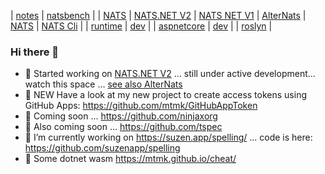 | [notes](https://github.com/mtmk/notes)
| [natsbench](https://github.com/mtmk/natsbench)
|
| [NATS](https://nats.io/)
| [NATS.NET V2](https://github.com/nats-io/nats.net.v2)
| [NATS NET V1](https://github.com/nats-io/nats.net)
| [AlterNats](https://github.com/Cysharp/AlterNats)
| [NATS](https://github.com/nats-io)
| [NATS Cli](https://github.com/nats-io/natscli)
|
| [runtime](https://github.com/dotnet/runtime)
| [dev](https://github.com/dotnet/runtime/blob/main/docs/workflow/README.md)
| 
| [aspnetcore](https://github.com/dotnet/aspnetcore)
| [dev](https://github.com/dotnet/aspnetcore/blob/main/docs/BuildFromSource.md)
|
| [roslyn](https://github.com/dotnet/roslyn)
|

### Hi there 👋

- 🌟 Started working on [NATS.NET V2](https://github.com/nats-io/nats.net.v2) ... still under active development... watch this space ... [see also AlterNats](https://github.com/Cysharp/AlterNats)
- 🌟 NEW Have a look at my new project to create access tokens using GitHub Apps: https://github.com/mtmk/GitHubAppToken
- 🔭 Coming soon ...  https://github.com/ninjaxorg
- 🔭 Also coming soon ...  https://github.com/tspec
- 🔭 I’m currently working on https://suzen.app/spelling/ ... code is here: https://github.com/suzenapp/spelling
- 🌱 Some dotnet wasm https://mtmk.github.io/cheat/

<!--
**mtmk/mtmk** is a ✨ _special_ ✨ repository because its `README.md` (this file) appears on your GitHub profile.

Here are some ideas to get you started:

- 🔭 I’m currently working on ...
- 🌱 I’m currently learning ...
- 👯 I’m looking to collaborate on ...
- 🤔 I’m looking for help with ...
- 💬 Ask me about ...
- 📫 How to reach me: ...
- 😄 Pronouns: ...
- ⚡ Fun fact: ...
-->
